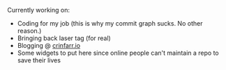 Currently working on:
* Coding for my job (this is why my commit graph sucks. No other reason.)
* Bringing back laser tag (for real)
* Blogging @ [crinfarr.io](https://crinfarr.io)
* Some widgets to put here since online people can't maintain a repo to save their lives
